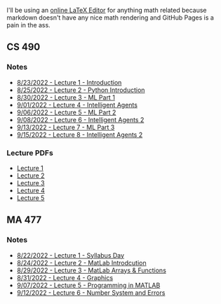 <p>I'll be using an <a href="https://latex.codecogs.com/">online LaTeX Editor</a> for anything math related because markdown doesn't have any nice math rendering and GitHub Pages is a pain in the ass.</p>

## CS 490

### Notes

- [8/23/2022 - Lecture 1 - Introduction](./CS490_IntroToAI/lec1_introduction.md)
- [8/25/2022 - Lecture 2 - Python Introduction](./CS490_IntroToAI/lec2_pythonIntro.md)
- [8/30/2022 - Lecture 3 - ML Part 1](./CS490_IntroToAI/lec3)
- [9/01/2022 - Lecture 4 - Intelligent Agents](./CS490_IntroToAI/lec4)
- [9/06/2022 - Lecture 5 - ML Part 2](./CS490_IntroToAI/lec5)
- [9/08/2022 - Lecture 6 - Intelligent Agents 2](./CS490_IntroToAI/lec6)
- [9/13/2022 - Lecture 7 - ML Part 3](./CS490_IntroToAi/lec7)
- [9/15/2022 - Lecture 8 - Intelligent Agents 2](./CS490_IntroToAI/lec8)

### Lecture PDFs

- <a href="https://mega.nz/file/xHcmyQIR#B9MA8NBvJrfNgdtSr1gbnq2VQ5tHRIis-NnzOfGN_xA" target="_blank">Lecture 1</a>
- <a href="https://mega.nz/file/xDdHVYrT#7C1czIVl3AtBQmuusAe2vFhFAeB0ULumMOiS6NB52uU" target="_blank_">Lecture 2</a>
- <a href="https://mega.nz/file/xbdgSCRA#es8sk6h0xPIkwvsSYvGU15B4ey2gyPXVcWJZIHrUrrM" target="_blank">Lecture 3</a>
- <a href="https://mega.nz/file/EWkC2ZAI#Om8nAUDqCVyDhVazSLcgkNQCewesg4IV_gKU8stdyk8" target="_blank">Lecture 4</a>
- <a href="https://mega.nz/file/4fkEiRJK#Ta22wTQd9IrqxeWwuwAvp2j4-ZVkncEoCHDX6-xt7CQ" target="_blank">Lecture 5</a>

## MA 477

### Notes

- [8/22/2022 - Lecture 1 - Syllabus Day](./MA477_CompMath/lec1_introduction)
- [8/24/2022 - Lecture 2 - MatLab Introdcution](./MA477_CompMath/lec2)
- [8/29/2022 - Lecture 3 - MatLab Arrays & Functions](./MA477_CompMath/lec3)
- [8/31/2022 - Lecture 4 - Graphics](./MA477_CompMath/lec4)
- [9/07/2022 - Lecture 5 - Programming in MATLAB](./MA477_CompMath/lec5)
- [9/12/2022 - Lecture 6 - Number System and Errors](./MA477_CompMath/lec6)
